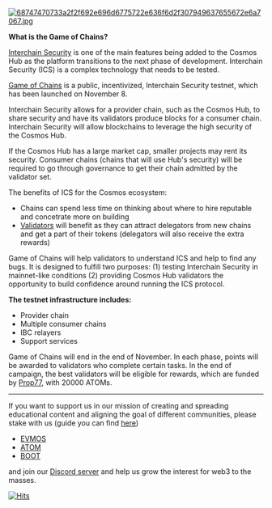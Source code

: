 [![68747470733a2f2f692e696d6775722e636f6d2f307949637655672e6a7067.jpg](https://i.postimg.cc/PJx4q21C/68747470733a2f2f692e696d6775722e636f6d2f307949637655672e6a7067.jpg)](https://postimg.cc/r0BWnGnT)


**What is the Game of Chains?**

[Interchain Security](https://github.com/cosmos/interchain-security) is one of the main features being added to the Cosmos Hub as the platform transitions to the next phase of development. Interchain Security (ICS) is a complex technology that needs to be tested.

[Game of Chains](https://github.com/hyphacoop/ics-testnets/tree/main/game-of-chains-2022#phase-1-two-dummy-chains) is a public, incentivized, Interchain Security testnet, which has been launched on November 8.

Interchain Security allows for a provider chain, such as the Cosmos Hub, to share security and have its validators produce blocks for a consumer chain. Interchain Security will allow blockchains to leverage the high security of the Cosmos Hub. 

If the Cosmos Hub has a large market cap, smaller projects may rent its security. Consumer chains (chains that will use Hub's security) will be required to go through governance to get their chain admitted by the validator set.

The benefits of ICS for the Cosmos ecosystem:
- Chains can spend less time on thinking about where to hire reputable and concetrate more on building
- [Validators](https://wallet.keplr.app/chains/cosmos-hub?modal=validator&chain=cosmoshub-4&validator_address=cosmosvaloper1e859xaue4k2jzqw20cv6l7p3tmc378pc3k8g2u) will benefit as they can attract delegators from new chains and get a part of their tokens (delegators will also receive the extra rewards)

Game of Chains will help validators to understand ICS and help to find any bugs. It is designed to fulfill two purposes: (1) testing Interchain Security in mainnet-like conditions (2) providing Cosmos Hub validators the opportunity to build confidence around running the ICS protocol.

**The testnet infrastructure includes:**

- Provider chain
- Multiple consumer chains
- IBC relayers
- Support services

Game of Chains will end in the end of November. In each phase, points will be awarded to validators who complete certain tasks. In the end of campaign, the best validators will be eligible for rewards, which are funded by [Prop77](https://www.mintscan.io/cosmos/proposals/77), with 20000 ATOMs.

------------------------------------------------------------------------------------------------------------------------------------------------------------------
If you want to support us in our mission of creating and spreading educational content and aligning the goal of different communities, please stake with us (guide you can find [here](https://www.citizencosmos.space/staking)) 
- [EVMOS](https://wallet.keplr.app/chains/evmos?modal=validator&chain=evmos_9001-2&validator_address=evmosvaloper1mtwvpdd57gpkyejd566s24afr9zm5ryq8gwpvj) 
- [ATOM](https://wallet.keplr.app/chains/cosmos-hub?modal=validator&chain=cosmoshub-4&validator_address=cosmosvaloper1e859xaue4k2jzqw20cv6l7p3tmc378pc3k8g2u) 
- [BOOT](https://wallet.keplr.app/chains/bostrom?modal=validator&chain=bostrom&validator_address=bostromvaloper1f7nx65pmayfenpfwzwaamwas4ygmvalqj6dz5r)

and join our [Discord server](https://discord.gg/kJaG3EucCX) and help us grow the interest for web3 to the masses.

[![Hits](https://hits.seeyoufarm.com/api/count/incr/badge.svg?url=https%3A%2F%2Fcitizen-cosmos.github.io%2Fblog%2Fgameofchain.html&count_bg=%2379C83D&title_bg=%23555555&icon=&icon_color=%23E7E7E7&title=hits&edge_flat=false)](https://hits.seeyoufarm.com) 
